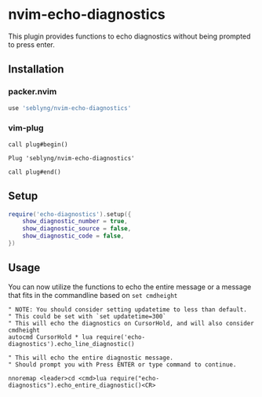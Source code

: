 # nvim-echo-diagnostics

This plugin provides functions to echo diagnostics without being prompted to press enter.

## Installation

### packer.nvim

```Lua
use 'seblyng/nvim-echo-diagnostics'
```

### vim-plug

```Vim
call plug#begin()

Plug 'seblyng/nvim-echo-diagnostics'

call plug#end()
```

## Setup

```lua
require('echo-diagnostics').setup({
    show_diagnostic_number = true,
    show_diagnostic_source = false,
    show_diagnostic_code = false,
})
```

## Usage

You can now utilize the functions to echo the entire message or a message that fits in the commandline based on `set cmdheight`

```vim
" NOTE: You should consider setting updatetime to less than default.
" This could be set with `set updatetime=300`
" This will echo the diagnostics on CursorHold, and will also consider cmdheight
autocmd CursorHold * lua require('echo-diagnostics').echo_line_diagnostic()

" This will echo the entire diagnostic message.
" Should prompt you with Press ENTER or type command to continue.

nnoremap <leader>cd <cmd>lua require("echo-diagnostics").echo_entire_diagnostic()<CR>
```
